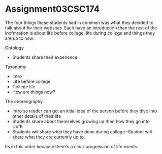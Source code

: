 # Assignment03CSC174


The four things these students had in common was what they decided to talk about for their websites. Each have an introduction then the rest of the inofmration is about  life before college, life during college and things they are up to now. 

Ontology
- Students share their experience 

Taxonomy
- Intro
- Life before college, 
- College life
- How are things now? 

The choreography
- Intro so reader can get an ititial idea of the person before they dive into other details of their life
- Students share about themselves growing up then how they go into UofR
- Students will share what they have done during college
-Student will share what they are currently up to. 

Its in this order because there's a clear progression of life events

